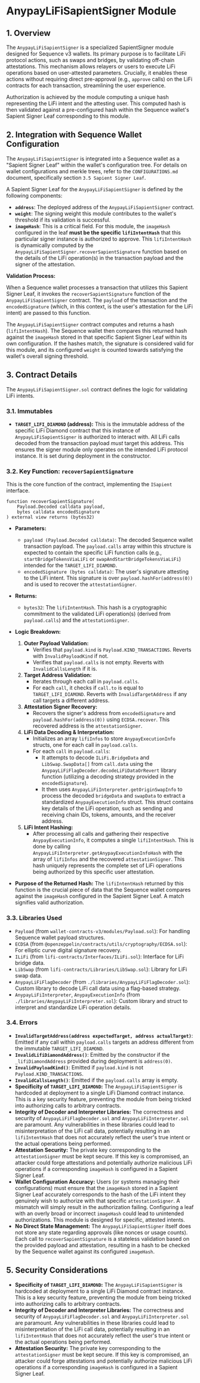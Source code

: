 # AnypayLiFiSapientSigner Module

## 1. Overview

The `AnypayLiFiSapientSigner` is a specialized SapientSigner module designed for Sequence v3 wallets. Its primary purpose is to facilitate LiFi protocol actions, such as swaps and bridges, by validating off-chain attestations. This mechanism allows relayers or users to execute LiFi operations based on user-attested parameters. Crucially, it enables these actions without requiring direct pre-approval (e.g., `approve` calls) on the LiFi contracts for each transaction, streamlining the user experience.

Authorization is achieved by the module computing a unique hash representing the LiFi intent and the attesting user. This computed hash is then validated against a pre-configured hash within the Sequence wallet's Sapient Signer Leaf corresponding to this module.

## 2. Integration with Sequence Wallet Configuration

The `AnypayLiFiSapientSigner` is integrated into a Sequence wallet as a "Sapient Signer Leaf" within the wallet's configuration tree. For details on wallet configurations and merkle trees, refer to the `CONFIGURATIONS.md` document, specifically section `3.5 Sapient Signer Leaf`.

A Sapient Signer Leaf for the `AnypayLiFiSapientSigner` is defined by the following components:

*   **`address`**: The deployed address of the `AnypayLiFiSapientSigner` contract.
*   **`weight`**: The signing weight this module contributes to the wallet's threshold if its validation is successful.
*   **`imageHash`**: This is a critical field. For this module, the `imageHash` configured in the leaf **must be the specific `lifiIntentHash`** that this particular signer instance is authorized to approve. This `lifiIntentHash` is dynamically computed by the `AnypayLiFiSapientSigner.recoverSapientSignature` function based on the details of the LiFi operation(s) in the transaction payload and the signer of the attestation.

**Validation Process:**

When a Sequence wallet processes a transaction that utilizes this Sapient Signer Leaf, it invokes the `recoverSapientSignature` function of the `AnypayLiFiSapientSigner` contract. The `payload` of the transaction and the `encodedSignature` (which, in this context, is the user's attestation for the LiFi intent) are passed to this function.

The `AnypayLiFiSapientSigner` contract computes and returns a hash (`lifiIntentHash`). The Sequence wallet then compares this returned hash against the `imageHash` stored in that specific Sapient Signer Leaf within its own configuration. If the hashes match, the signature is considered valid for this module, and its configured `weight` is counted towards satisfying the wallet's overall signing threshold.

## 3. Contract Details

The `AnypayLiFiSapientSigner.sol` contract defines the logic for validating LiFi intents.

### 3.1. Immutables

*   **`TARGET_LIFI_DIAMOND` (address):**
    This is the immutable address of the specific LiFi Diamond contract that this instance of `AnypayLiFiSapientSigner` is authorized to interact with. All LiFi calls decoded from the transaction payload *must* target this address. This ensures the signer module only operates on the intended LiFi protocol instance. It is set during deployment in the constructor.

### 3.2. Key Function: `recoverSapientSignature`

This is the core function of the contract, implementing the `ISapient` interface.

```solidity
function recoverSapientSignature(
    Payload.Decoded calldata payload,
    bytes calldata encodedSignature
) external view returns (bytes32)
```

*   **Parameters:**
    *   `payload (Payload.Decoded calldata)`: The decoded Sequence wallet transaction payload. The `payload.calls` array within this structure is expected to contain the specific LiFi function calls (e.g., `startBridgeTokensViaLiFi` or `swapAndStartBridgeTokensViaLiFi`) intended for the `TARGET_LIFI_DIAMOND`.
    *   `encodedSignature (bytes calldata)`: The user's signature attesting to the LiFi intent. This signature is over `payload.hashFor(address(0))` and is used to recover the `attestationSigner`.

*   **Returns:**
    *   `bytes32`: The `lifiIntentHash`. This hash is a cryptographic commitment to the validated LiFi operation(s) (derived from `payload.calls`) and the `attestationSigner`.

*   **Logic Breakdown:**
    1.  **Outer Payload Validation:**
        *   Verifies that `payload.kind` is `Payload.KIND_TRANSACTIONS`. Reverts with `InvalidPayloadKind` if not.
        *   Verifies that `payload.calls` is not empty. Reverts with `InvalidCallsLength` if it is.
    2.  **Target Address Validation:**
        *   Iterates through each call in `payload.calls`.
        *   For each `call`, it checks if `call.to` is equal to `TARGET_LIFI_DIAMOND`. Reverts with `InvalidTargetAddress` if any call targets a different address.
    3.  **Attestation Signer Recovery:**
        *   Recovers the signer's address from `encodedSignature` and `payload.hashFor(address(0))` using `ECDSA.recover`. This recovered address is the `attestationSigner`.
    4.  **LiFi Data Decoding & Interpretation:**
        *   Initializes an array `lifiInfos` to store `AnypayExecutionInfo` structs, one for each call in `payload.calls`.
        *   For each `call` in `payload.calls`:
            *   It attempts to decode `ILiFi.BridgeData` and `LibSwap.SwapData[]` from `call.data` using the `AnypayLiFiFlagDecoder.decodeLiFiDataOrRevert` library function (utilizing a decoding strategy provided in the `encodedSignature`).
            *   It then uses `AnypayLiFiInterpreter.getOriginSwapInfo` to process the decoded `bridgeData` and `swapData` to extract a standardized `AnypayExecutionInfo` struct. This struct contains key details of the LiFi operation, such as sending and receiving chain IDs, tokens, amounts, and the receiver address.
    5.  **LiFi Intent Hashing:**
        *   After processing all calls and gathering their respective `AnypayExecutionInfo`, it computes a single `lifiIntentHash`. This is done by calling `AnypayLiFiInterpreter.getAnypayExecutionInfoHash` with the array of `lifiInfos` and the recovered `attestationSigner`. This hash uniquely represents the complete set of LiFi operations being authorized by this specific user attestation.

*   **Purpose of the Returned Hash:** The `lifiIntentHash` returned by this function is the crucial piece of data that the Sequence wallet compares against the `imageHash` configured in the Sapient Signer Leaf. A match signifies valid authorization.

### 3.3. Libraries Used

*   `Payload` (from `wallet-contracts-v3/modules/Payload.sol`): For handling Sequence wallet payload structures.
*   `ECDSA` (from `@openzeppelin/contracts/utils/cryptography/ECDSA.sol`): For elliptic curve digital signature recovery.
*   `ILiFi` (from `lifi-contracts/Interfaces/ILiFi.sol`): Interface for LiFi bridge data.
*   `LibSwap` (from `lifi-contracts/Libraries/LibSwap.sol`): Library for LiFi swap data.
*   `AnypayLiFiFlagDecoder` (from `./libraries/AnypayLiFiFlagDecoder.sol`): Custom library to decode LiFi call data using a flag-based strategy.
*   `AnypayLiFiInterpreter`, `AnypayExecutionInfo` (from `./libraries/AnypayLiFiInterpreter.sol`): Custom library and struct to interpret and standardize LiFi operation details.

### 3.4. Errors

*   **`InvalidTargetAddress(address expectedTarget, address actualTarget)`**: Emitted if any call within `payload.calls` targets an address different from the immutable `TARGET_LIFI_DIAMOND`.
*   **`InvalidLifiDiamondAddress()`**: Emitted by the constructor if the `_lifiDiamondAddress` provided during deployment is `address(0)`.
*   **`InvalidPayloadKind()`**: Emitted if `payload.kind` is not `Payload.KIND_TRANSACTIONS`.
*   **`InvalidCallsLength()`**: Emitted if the `payload.calls` array is empty.
*   **Specificity of `TARGET_LIFI_DIAMOND`:** The `AnypayLiFiSapientSigner` is hardcoded at deployment to a single LiFi Diamond contract instance. This is a key security feature, preventing the module from being tricked into authorizing calls to arbitrary contracts.
*   **Integrity of Decoder and Interpreter Libraries:** The correctness and security of `AnypayLiFiFlagDecoder.sol` and `AnypayLiFiInterpreter.sol` are paramount. Any vulnerabilities in these libraries could lead to misinterpretation of the LiFi call data, potentially resulting in an `lifiIntentHash` that does not accurately reflect the user's true intent or the actual operations being performed.
*   **Attestation Security:** The private key corresponding to the `attestationSigner` must be kept secure. If this key is compromised, an attacker could forge attestations and potentially authorize malicious LiFi operations if a corresponding `imageHash` is configured in a Sapient Signer Leaf.
*   **Wallet Configuration Accuracy:** Users (or systems managing their configurations) must ensure that the `imageHash` stored in a Sapient Signer Leaf accurately corresponds to the hash of the LiFi intent they genuinely wish to authorize with that specific `attestationSigner`. A mismatch will simply result in the authorization failing. Configuring a leaf with an overly broad or incorrect `imageHash` could lead to unintended authorizations. This module is designed for specific, attested intents.
*   **No Direct State Management:** The `AnypayLiFiSapientSigner` itself does not store any state regarding approvals (like nonces or usage counts). Each call to `recoverSapientSignature` is a stateless validation based on the provided payload and attestation, resulting in a hash to be checked by the Sequence wallet against its configured `imageHash`.

## 5. Security Considerations

*   **Specificity of `TARGET_LIFI_DIAMOND`:** The `AnypayLiFiSapientSigner` is hardcoded at deployment to a single LiFi Diamond contract instance. This is a key security feature, preventing the module from being tricked into authorizing calls to arbitrary contracts.
*   **Integrity of Decoder and Interpreter Libraries:** The correctness and security of `AnypayLiFiFlagDecoder.sol` and `AnypayLiFiInterpreter.sol` are paramount. Any vulnerabilities in these libraries could lead to misinterpretation of the LiFi call data, potentially resulting in an `lifiIntentHash` that does not accurately reflect the user's true intent or the actual operations being performed.
*   **Attestation Security:** The private key corresponding to the `attestationSigner` must be kept secure. If this key is compromised, an attacker could forge attestations and potentially authorize malicious LiFi operations if a corresponding `imageHash` is configured in a Sapient Signer Leaf.